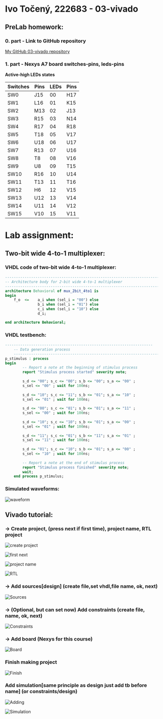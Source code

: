 # Ivo Točený, 222683 - 03-vivado

## PreLab homework:

### 0. part - Link to GitHub repository

[My GitHub 03-vivado repository](https://github.com/Ivo-Toceny-222683/Digital-electronics-1/tree/main/Labs/03-vivado)

### 1. part - Nexys A7 board switches-pins, leds-pins

**Active-high LEDs states**

**Switches** | **Pins** | **LEDs** | **Pins**
------------ | ---------- | -------| ------
SW0| J15     | 00| H17
SW1| L16     |  01|K15
SW2|  M13    | 02|J13
SW3| R15     |03|N14  
SW4| R17    |04|R18 
SW5| T18|05|V17 
SW6| U18|06|U17 
SW7| R13 |07|U16 
SW8| T8    |08|V16
SW9| U8    |09|T15
SW10| R16|10|U14  
SW11| T13 |11|T16  
SW12| H6 |12| V15
SW13| U12|13|V14
SW14|  U11 |14|V12
SW15|V10| 15|V11  

# Lab assignment:

## Two-bit wide 4-to-1 multiplexer:

### VHDL code of two-bit wide 4-to-1 multiplexer:

```vhdl
------------------------------------------------------------------------
-- Architecture body for 2-bit wide 4-to-1 multiplexer
------------------------------------------------------------------------
architecture Behavioral of mux_2bit_4to1 is
begin
    f_o  <=    a_i when (sel_i = "00") else
               b_i when (sel_i = "01") else
               c_i when (sel_i = "10") else
               d_i;

end architecture Behavioral;
```

### VHDL testbench:

```vhdl
--------------------------------------------------------------------
    -- Data generation process
    --------------------------------------------------------------------
p_stimulus : process
begin
        -- Report a note at the beginning of stimulus process
        report "Stimulus process started" severity note;
        
        s_d <= "00"; s_c <= "00"; s_b <= "00"; s_a <= "00" ;
        s_sel <= "00" ; wait for 100ns;
        
        s_d <= "10"; s_c <= "11"; s_b <= "01"; s_a <= "10" ;
        s_sel <= "01" ; wait for 100ns; 
        
        s_d <= "00"; s_c <= "01"; s_b <= "01"; s_a <= "11" ;
        s_sel <= "00" ; wait for 100ns; 
       
        s_d <= "10"; s_c <= "10"; s_b <= "01"; s_a <= "00" ;
        s_sel <= "01" ; wait for 100ns; 
       
        s_d <= "11"; s_c <= "01"; s_b <= "11"; s_a <= "01" ;
        s_sel <= "11" ; wait for 100ns; 
       
        s_d <= "01"; s_c <= "10"; s_b <= "01"; s_a <= "00" ;
        s_sel <= "10" ; wait for 100ns;
       
        -- Report a note at the end of stimulus process
        report "Stimulus process finished" severity note;
        wait;
    end process p_stimulus;
```

### Simulated waveforms:


![waveform](images/DE1_Waveform.png)

## Vivado tutorial:

### -> Create project, (press next if first time), project name, RTL project

![create project](images/DE1_1.png)

![first next](images/DE1_2.png)

![project name](images/DE1_3.png)

![RTL](images/DE1_4.png)

### -> Add sources[design] (create file,set vhdl,file name, ok, next)

![Sources](images/DE1_5.png)

### -> (Optional, but can set now) Add constraints (create file, name, ok, next)

![Constraints](images/DE1_9.png)

### -> Add board (Nexys for this course)

![Board](images/DE1_7.png)

### Finish making project 

![Finish](images/DE1_8.png)

### Add simulation[same principle as design just add tb before name] (or constraints/design)

![Adding](images/DE1_10.png)

![Simulation](images/DE1_11.png)